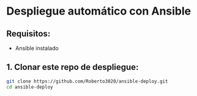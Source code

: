 # Despliegue automático con Ansible

## Requisitos:

- Ansible instalado

## 1. Clonar este repo de despliegue:

```bash
git clone https://github.com/Roberto3020/ansible-deploy.git
cd ansible-deploy
